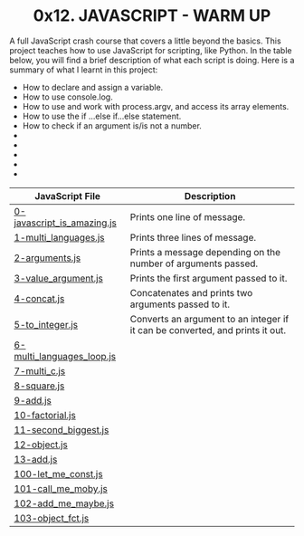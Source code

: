 <h1 align="center"><b>0x12. JAVASCRIPT - WARM UP</b></h1>

A full JavaScript crash course that covers a little beyond the basics. This project teaches how to use JavaScript for scripting, like Python. In the table below, you will find a brief description of what each script is doing. Here is a summary of what I learnt in this project:

<ul>
<li>How to declare and assign a variable.</li>
<li>How to use console.log.</li>
<li>How to use and work with process.argv, and access its array elements.</li>
<li>How to use the if ...else if...else statement.</li>
<li>How to check if an argument is/is not a number.</li>
<li></li>
<li></li>
<li></li>
<li></li>
<li></li>
</ul>

|JavaScript File| Description|
|--- |---|
|[0-javascript_is_amazing.js](https://github.com/GM-Samuelstein/alx-higher_level_programming/blob/master/0x12-javascript-warm_up/0-javascript_is_amazing.js)|Prints one line of message.|
|[1-multi_languages.js](https://github.com/GM-Samuelstein/alx-higher_level_programming/blob/master/0x12-javascript-warm_up/1-multi_languages.js)|Prints three lines of message.|
|[2-arguments.js](https://github.com/GM-Samuelstein/alx-higher_level_programming/blob/master/0x12-javascript-warm_up/2-arguments.js)|Prints a message depending on the number of arguments passed.|
|[3-value_argument.js](https://github.com/GM-Samuelstein/alx-higher_level_programming/blob/master/0x12-javascript-warm_up/3-value_argument.js)|Prints the first argument passed to it.|
|[4-concat.js](https://github.com/GM-Samuelstein/alx-higher_level_programming/blob/master/0x12-javascript-warm_up/4-concat.js)|Concatenates and prints two arguments passed to it.|
|[5-to_integer.js](https://github.com/GM-Samuelstein/alx-higher_level_programming/blob/master/0x12-javascript-warm_up/5-to_integer.js)|Converts an argument to an integer if it can be converted, and prints it out.|
|[6-multi_languages_loop.js](https://github.com/GM-Samuelstein/alx-higher_level_programming/blob/master/0x12-javascript-warm_up/6-multi_languages_loop.js)||
|[7-multi_c.js](https://github.com/GM-Samuelstein/alx-higher_level_programming/blob/master/0x12-javascript-warm_up/7-multi_c.js)||
|[8-square.js](https://github.com/GM-Samuelstein/alx-higher_level_programming/blob/master/0x12-javascript-warm_up/8-square.js)||
|[9-add.js](https://github.com/GM-Samuelstein/alx-higher_level_programming/blob/master/0x12-javascript-warm_up/9-add.js)||
|[10-factorial.js](https://github.com/GM-Samuelstein/alx-higher_level_programming/blob/master/0x12-javascript-warm_up/10-factorial.js)||
|[11-second_biggest.js](https://github.com/GM-Samuelstein/alx-higher_level_programming/blob/master/0x12-javascript-warm_up/11-second_biggest.js)||
|[12-object.js](https://github.com/GM-Samuelstein/alx-higher_level_programming/blob/master/0x12-javascript-warm_up/12-object.js)||
|[13-add.js](https://github.com/GM-Samuelstein/alx-higher_level_programming/blob/master/0x12-javascript-warm_up/13-add.js)||
|[100-let_me_const.js](https://github.com/GM-Samuelstein/alx-higher_level_programming/blob/master/0x12-javascript-warm_up/100-let_me_const.js)||
|[101-call_me_moby.js](https://github.com/GM-Samuelstein/alx-higher_level_programming/blob/master/0x12-javascript-warm_up/101-call_me_moby.js)||
|[102-add_me_maybe.js](https://github.com/GM-Samuelstein/alx-higher_level_programming/blob/master/0x12-javascript-warm_up/102-add_me_maybe.js)||
|[103-object_fct.js](https://github.com/GM-Samuelstein/alx-higher_level_programming/blob/master/0x12-javascript-warm_up/103-object_fct.js)||
